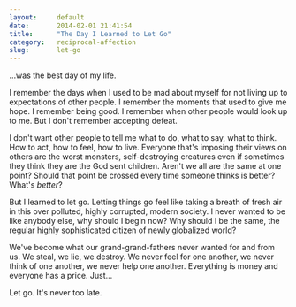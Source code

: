 ```yaml
---
layout:     default
date:       2014-02-01 21:41:54
title:      "The Day I Learned to Let Go"
category:   reciprocal-affection
slug:       let-go
---
```


…was the best day of my life.

I remember the days when I used to be mad about myself for not living up to expectations of other people. I remember the moments that used to give me hope. I remember being good. I remember when other people would look up to me. But I don't remember accepting defeat.

I don't want other people to tell me what to do, what to say, what to think. How to act, how to feel, how to live. Everyone that's imposing their views on others are the worst monsters, self-destroying creatures even if sometimes they think they are the God sent children. Aren't we all are the same at one point? Should that point be crossed every time someone thinks is better? What's *better*?

But I learned to let go. Letting things go feel like taking a breath of fresh air in this over polluted, highly corrupted, modern society. I never wanted to be like anybody else, why should I begin now? Why should I be the same, the regular highly sophisticated citizen of newly globalized world?

We've become what our grand-grand-fathers never wanted for and from us. We steal, we lie, we destroy. We never feel for one another, we never think of one another, we never help one another. Everything is money and everyone has a price. Just…

Let go. It's never too late.